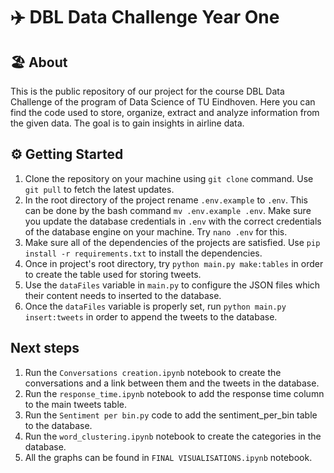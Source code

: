 # ✈️ DBL Data Challenge Year One
## 🏖️ About
This is the public repository of our project for the course DBL Data Challenge of the program of Data Science of TU Eindhoven.
Here you can find the code used to store, organize, extract and analyze information from the given data. The goal is to gain insights in airline data. 

## ⚙️ Getting Started
1. Clone the repository on your machine using `git clone` command. Use `git pull` to fetch the latest updates.
2. In the root directory of the project rename `.env.example` to `.env`. This can be done by the bash command `mv .env.example .env`. Make sure you update the database credentials in `.env` with the correct credentials of the database engine on your machine. Try `nano .env` for this.
3. Make sure all of the dependencies of the projects are satisfied. Use `pip install -r requirements.txt` to install the dependencies.
4. Once in project's root directory, try `python main.py make:tables` in order to create the table used for storing tweets.
5. Use the `dataFiles` variable in `main.py` to configure the JSON files which their content needs to inserted to the database.
6. Once the `dataFiles` variable is properly set, run `python main.py insert:tweets` in order to append the tweets to the database.

## Next steps
1. Run the `Conversations creation.ipynb` notebook to create the conversations and a link between them and the tweets in the database.
2. Run the `response_time.ipynb` notebook to add the response time column to the main tweets table.
3. Run the `Sentiment per bin.py` code to add the sentiment_per_bin table to the database.
4. Run the `word_clustering.ipynb` notebook to create the categories in the database.
5. All the graphs can be found in `FINAL VISUALISATIONS.ipynb` notebook.